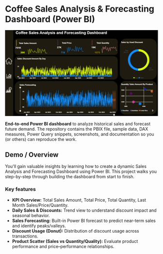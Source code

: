 # Coffee Sales Analysis & Forecasting Dashboard (Power BI)
<img src="Coffee Sales analysis and forecasting.png" alt="Coffee Sales Analysis and Forecasting Dashboard preview" width="900">

**End-to-end Power BI dashboard** to analyze historical sales and forecast future demand. The repository contains the PBIX file, sample data, DAX measures, Power Query snippets, screenshots, and documentation so you (or others) can reproduce the work.

## Demo / Overview
You'll gain valuable insights by learning how to create a dynamic Sales Analysis and Forecasting Dashboard using Power BI. This project walks you step-by-step through building the dashboard from start to finish.

### Key features
- **KPI Overview:** Total Sales Amount, Total Price, Total Quantity, Last Month Sales/Price/Quantity.
- **Daily Sales & Discounts:** Trend view to understand discount impact and seasonal behavior.
- **Sales Forecasting:** Built-in Power BI forecast to predict near-term sales and identify peaks/valleys.
- **Discount Usage (Donut):** Distribution of discount usage across transactions.
- **Product Scatter (Sales vs Quantity/Quality):** Evaluate product performance and price–performance relationships.
